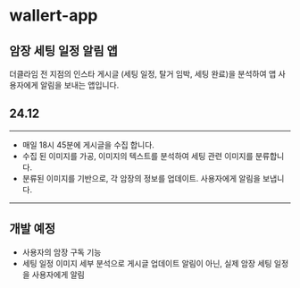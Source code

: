 # wallert-app

## 암장 세팅 일정 알림 앱

더클라임 전 지점의 인스타 게시글 (세팅 일정, 탈거 임박, 세팅 완료)을 분석하여
앱 사용자에게 알림을 보내는 앱입니다.

## 24.12
***
- 매일 18시 45분에 게시글을 수집 합니다.
- 수집 된 이미지를 가공, 이미지의 텍스트를 분석하여 세팅 관련 이미지를 분류합니다.
- 분류된 이미지를 기반으로, 각 암장의 정보를 업데이트. 사용자에게 알림을 보냅니다.

***

## 개발 예정
- 사용자의 암장 구독 기능
- 세팅 일정 이미지 세부 분석으로 게시글 업데이트 알림이 아닌, 실제 암장 세팅 일정을 사용자에게 알림
